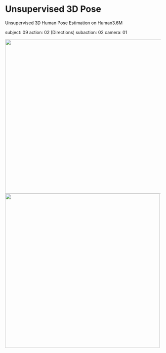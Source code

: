# Unsupervised 3D Pose

Unsupervised 3D Human Pose Estimation on Human3.6M

subject: 09 
action: 02 (Directions) 
subaction: 02 
camera: 01

<img width="600" height="500" src="https://github.com/lyuheng/unsupervised_3d_pose/blob/master/final.gif"/>

<img width="500" height="500" src="https://github.com/lyuheng/unsupervised_3d_pose/blob/master/video.gif"/>
